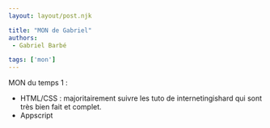 ```yaml
---
layout: layout/post.njk

title: "MON de Gabriel"
authors:
 - Gabriel Barbé

tags: ['mon']
---
```


<!-- Début Résumé -->

MON du temps 1 : 
- HTML/CSS : majoritairement suivre les tuto de internetingishard qui sont très bien  fait et complet. 
- Appscript

<!-- Début Résumé -->
